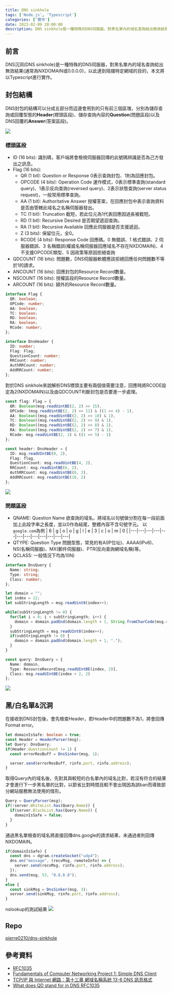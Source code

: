 ```yaml
---
title: DNS sinkhole
tags: ['Node.js', 'Typescript']
categories: ['實作']
date: 2023-02-09 20:00:00
description: DNS sinkhole是一種特殊的DNS伺服器，對黑名單內的域名查詢給出無效結果，以此達到阻擋特定網域的目的，本文將以Typescript進行實作。
---
```

## 前言
DNS沉洞(DNS sinkhole)是一種特殊的DNS伺服器，對黑名單內的域名查詢給出無效結果(通常為NXDOMAIN或0.0.0.0)，以此達到阻擋特定網域的目的，本文將以Typescript進行實作。

## 封包結構
DNS封包的結構可以分成五部分而這邊會用到的只有前三個區塊，分別為儲存查詢或回覆型態的**Header**(標頭區段)、儲存查詢內容的**Question**(問題區段)以及DNS回覆的**Answer**(答案區段)。

![](./dns-packet.png)

### 標頭區段
- ID (16 bits): 識別碼，客戶端將會檢視伺服器回傳的此號碼辨識是否為己方發出之訊息。
- Flag (16 bits): 
  - QR (1 bit): Question or Response 0表示查詢封包、1則為回應封包。
  - OPCODE (4 bits): Operation Code 運作模式，0表示標準查詢(standard query)、1表示反向查詢(reversed query)、2表示狀態查詢(server status request)，一般常用標準查詢。
  - AA (1 bit): Authoritative Answer 授權答案，在回應封包中表示查詢資料是否由管轄此域名之名稱伺服器發出。
  - TC (1 bit): Truncation 截短，若此位元為1代表回應因過長被截短。
  - RD (1 bit): Recursive Desired 是否期望遞迴查詢。
  - RA (1 bit): Recursive Available 回應此伺服器是否支援遞迴。
  - Z (3 bits): 保留位元，全0。
  - RCODE (4 bits): Response Code 回應碼。0 無錯誤、1 格式錯誤、2 伺服器錯誤、3 名稱錯誤(權威名稱伺服器回應域名不存在NXDOMAIN)、4 不支援OPCODE類型、5 因政策等原因拒絕查詢
- QDCOUNT (16 bits): 問題數，DNS伺服器軟體應該拒絕回應任何問題數不等於1的請求。
- ANCOUNT (16 bits): 回應封包的Resource Record數量。
- NSCOUNT (16 bits): 授權區段的Resource Record數量。
- ARCOUNT (16 bits): 額外的Resource Record數量。

```ts ./src/interfaces/Flag.ts
interface Flag {
  QR: boolean;
  OPCode: number;
  AA: boolean;
  TC: boolean;
  RD: boolean;
  RA: boolean;
  RCode: number;
};
```
```ts ./src/interfaces/DnsHeader.ts
interface DnsHeader {
  ID: number;
  Flag: Flag;
  QuestionCount: number;
  RRCount: number;
  AuthRRCount: number;
  AddRRCount: number;
};
```

對於DNS sinkhole來說解析DNS標頭主要有兩個值需要注意，回應時將RCODE設定為2(NXDOMAIN)以及由QDCOUNT判斷封包是否要進一步處理。
```ts ./src/modules/dnsParser.ts
const flag: Flag = {
  QR: Boolean(msg.readUintBE(2, 2) >> 15),
  OPCode: (msg.readUintBE(2, 2) >> 11) & ((1 << 4) - 1),
  AA: Boolean((msg.readUintBE(2, 2) >> 10) & 1),
  TC: Boolean((msg.readUintBE(2, 2) >> 9) & 1),
  RD: Boolean((msg.readUintBE(2, 2) >> 8) & 1),
  RA: Boolean((msg.readUintBE(2, 2) >> 7) & 1),
  RCode: msg.readUintBE(2, 2) & ((1 << 5) - 1)
};

const header: DnsHeader = {
  ID: msg.readUIntBE(0, 2),
  Flag: flag,
  QuestionCount: msg.readUintBE(4, 2),
  RRCount: msg.readUintBE(6, 2),
  AuthRRCount: msg.readUintBE(8, 2),
  AddRRCount: msg.readUintBE(10, 2)
};
```

![](./packet-header.png)

### 問題區段
- QNAME: Question Name 欲查詢的域名，將域名以句號做分割在每一段前面加上此段字串之長度，並以0作為結尾，整體內容不含句號字元。
以`google.com`為例
| 6 | g | o | o | g | l | e | 3 | c | o | m | 0 |
|---|---|---|---|---|---|---|---|---|---|---|---|
- QTYPE: Question Type 問題型態，常見的有A(IP位址)、AAAA(IPv6)、NS(名稱伺服器)、MX(郵件伺服器)、PTR(反向查詢網域名稱)等。
- QCLASS: 一般情況下均為1(IN)

```ts ./src/interfaces/DnsQuery.ts
interface DnsQuery {
  Name: string;
  Type: string;
  Class: number;
};
```

```ts ./src/modules/dnsParser.ts
let domain = "";
let index = 12;
let subStringLength = msg.readUint8(index++);

while(subStringLength != 0) {
  for(let i = 0; i < subStringLength; i++) {
    domain = domain.padEnd(domain.length + 1, String.fromCharCode(msg.readUInt8(index++)));
  }
  subStringLength = msg.readUInt8(index++);
  if(subStringLength != 0) {
    domain = domain.padEnd(domain.length + 1, ".");
  }
}

const query: DnsQuery = {
  Name: domain,
  Type: ResourceRecord[msg.readUIntBE(index, 2)],
  Class: msg.readUIntBE(index + 2, 2)
};
```

![](./packet-question.png)

## 黑/白名單&沉洞
在接收到DNS封包後，會先檢查Header，若Header中的問題數不為1，將會回傳Format error。

```ts ./src/modules/dnsHandler.ts
let domainIsSafe: boolean = true;
const Header = HeaderParser(msg);
let Query: DnsQuery;
if(Header.QuestionCount != 1) {
  const errorResBuff = DnsSinker(msg, 1);

  server.send(errorResBuff, rinfo.port, rinfo.address);
}
```

取得Query內的域名後，先對其與較短的白名單內的域名比對，若沒有符合的結果才會進行下一步黑名單的比對，以節省比對時間且較不會出現因為誤ban而導致部分網站服務無法使用的情形。

```ts ./src/modules/dnsHandler.ts
Query = QueryParser(msg);
if(!server.WhiteList.has(Query.Name)) {
  if(server.BlackList.has(Query.Name)) {
    domainIsSafe = false;
  }
}
```

通過黑名單檢查的域名將直接回傳dns.google的請求結果，未通過者則回傳NXDOMAIN。

```ts ./src/modules/dnsHandler.ts
if(domainIsSafe) {
  const dns = dgram.createSocket("udp4");
  dns.on("message", (recvMsg, remoteInfo) => {
    server.send(recvMsg, rinfo.port, rinfo.address);
  });
  dns.send(msg, 53, "8.8.8.8");
}
else {
  const sinkMsg = DnsSinker(msg, 3);
  server.send(sinkMsg, rinfo.port, rinfo.address);
}
```

nslookup的測試結果
![](./demo-block.png)

## Repo
[pierre0210/dns-sinkhole](https://github.com/pierre0210/dns-sinkhole)

## 參考資料
- [RFC1035](https://www.rfc-editor.org/rfc/rfc1035)
- [Fundamentals of Computer Networking  Project 1: Simple DNS Client](https://mislove.org/teaching/cs4700/spring11/handouts/project1-primer.pdf)
- [TCP/IP 與 Internet 網路：第十三章 網域名稱系統 13-6 DNS 訊息格式](http://www.tsnien.idv.tw/Internet_WebBook/chap13/13-6%20DNS%20%E8%A8%8A%E6%81%AF%E6%A0%BC%E5%BC%8F.html)
- [What does QD stand for in DNS RFC1035](https://stackoverflow.com/questions/32031349/what-does-qd-stand-for-in-dns-rfc1035)

